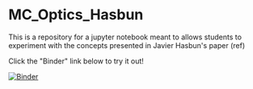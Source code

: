 # MC_Optics_Hasbun

This is a repository for a jupyter notebook meant to allows students to experiment with the concepts presented in Javier Hasbun's paper (ref)

Click the "Binder" link below to try it out!

[![Binder](http://mybinder.org/badge.svg)](http://mybinder.org:/repo/davidbradway/pythoncomposition)

